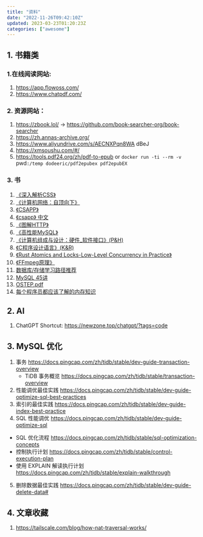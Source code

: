 ```yaml
---
title: "资料"
date: "2022-11-26T09:42:10Z"
updated: 2023-03-23T01:20:23Z
categories: ["awesome"]
---
```

## 1. 书籍类

### 1.在线阅读网站:

1. https://app.flowoss.com/
2. https://www.chatpdf.com/

### 2. 资源网站：

1. https://zbook.lol/ -> https://github.com/book-searcher-org/book-searcher
2. https://zh.annas-archive.org/
3. https://www.aliyundrive.com/s/AECNXPqn8WA dBeJ
4. https://xmsoushu.com/#/
5. https://tools.pdf24.org/zh/pdf-to-epub or `docker run -ti --rm -v `pwd`:/temp dodeeric/pdf2epubex pdf2epubEX`

### 3. 书

1. [《深入解析CSS》 ](https://github.com/fzdwx/fzdwx.github.io/releases/download/v1.0/css-in-depth.pdf)
3. [《计算机网络：自顶向下》](https://github.com/fzdwx/fzdwx.github.io/releases/download/v1.0/jiSuanJiWangluo-zdxx.pdf)
4. [《CSAPP》](https://github.com/fzdwx/fzdwx.github.io/releases/download/v1.0/csapp.pdf)
6. [《csapp》 中文](https://hansimov.gitbook.io/csapp/)
7. [《图解HTTP》](https://github.com/fzdwx/fzdwx.github.io/releases/download/v1.0/HTTP+.pdf)
8. [《高性能MySQL》](https://github.com/fzdwx/fzdwx.github.io/releases/download/v1.0/mysql.pdf)
9. [《计算机组成与设计：硬件_软件接口》(P&H)](https://github.com/fzdwx/fzdwx.github.io/releases/download/v1.0/p.h.pdf)
10. [《C程序设计语言》(K&R)](https://github.com/fzdwx/fzdwx.github.io/releases/download/v1.0/k.r.pdf)
11. [《Rust Atomics and Locks-Low-Level Concurrency in Practice》](https://marabos.nl/atomics/)
12.  [《FFmpeg原理》](https://ffmpeg.xianwaizhiyin.net/cover.html) 
13.  [数据库/存储学习路径推荐](https://www.v2ex.com/t/913147#reply5)
14. [MySQL 45讲](https://fanlv.fun/2020/08/01/mysql-45-lesson/)
15. [OSTEP.pdf](https://github.com/fzdwx/fzdwx.github.io/releases/download/v1.0/OSTEP.pdf)
16. [每个程序员都应该了解的内存知识](https://zhuanlan.zhihu.com/p/611133924)

## 2. AI

1. ChatGPT Shortcut: https://newzone.top/chatgpt/?tags=code

## 3. MySQL 优化

1. 事务 https://docs.pingcap.com/zh/tidb/stable/dev-guide-transaction-overview
   - TiDB 事务概览 https://docs.pingcap.com/zh/tidb/stable/transaction-overview
2. 性能调优最佳实践 https://docs.pingcap.com/zh/tidb/stable/dev-guide-optimize-sql-best-practices
3. 索引的最佳实践 https://docs.pingcap.com/zh/tidb/stable/dev-guide-index-best-practice
4. SQL 性能调优 https://docs.pingcap.com/zh/tidb/stable/dev-guide-optimize-sql 
  - SQL 优化流程 https://docs.pingcap.com/zh/tidb/stable/sql-optimization-concepts
  - 控制执行计划 https://docs.pingcap.com/zh/tidb/stable/control-execution-plan
  - 使用 EXPLAIN 解读执行计划 https://docs.pingcap.com/zh/tidb/stable/explain-walkthrough
5. 删除数据最佳实践 https://docs.pingcap.com/zh/tidb/stable/dev-guide-delete-data#

## 4. 文章收藏

1. https://tailscale.com/blog/how-nat-traversal-works/